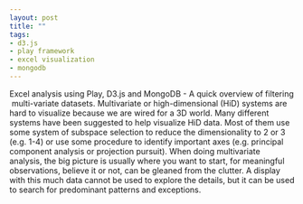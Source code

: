 ```yaml
--- 
layout: post
title: ""
tags: 
- d3.js
- play framework
- excel visualization
- mongodb
---
```

Excel analysis using Play, D3.js and MongoDB - A quick overview of filtering  multi-variate datasets. Multivariate or high-dimensional (HiD) systems are hard to visualize because we are wired for a 3D world. Many different systems have been suggested to help visualize HiD data. Most of them use some system of subspace selection to reduce the dimensionality to 2 or 3 (e.g. 1-4) or use some procedure to identify important axes (e.g. principal component analysis or projection pursuit).
When doing multivariate analysis, the big picture is usually where you want to start, for meaningful observations, believe it or not, can be gleaned from the clutter. A display with this much data cannot be used to explore the details, but it can be used to search for predominant patterns and exceptions. 
